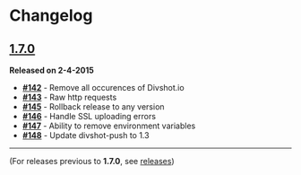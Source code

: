 # Changelog 

## [1.7.0](https://github.com/divshot/divshot-cli/issues?q=milestone%3A1.7+is%3Aclosed)

**Released on 2-4-2015**

* **[#142](https://github.com/divshot/divshot-cli/issues/142)** - Remove all occurences of Divshot.io
* **[#143](https://github.com/divshot/divshot-cli/issues/143)** - Raw http requests
* **[#145](https://github.com/divshot/divshot-cli/issues/145)** - Rollback release to any version
* **[#146](https://github.com/divshot/divshot-cli/issues/146)** - Handle SSL uploading errors
* **[#147](https://github.com/divshot/divshot-cli/issues/147)** - Ability to remove environment variables
* **[#148](https://github.com/divshot/divshot-cli/issues/148)** - Update divshot-push to 1.3

* * *

(For releases previous to **1.7.0**, see [releases](https://github.com/divshot/divshot-cli/releases))